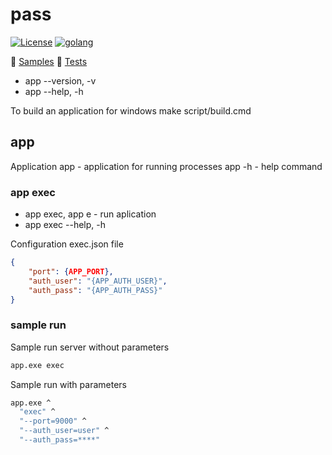 # pass

[![License][1]][2] [![golang][10]][11]

[1]: https://img.shields.io/badge/license-MIT-blue.svg?label=License&maxAge=86400 "License"
[2]: ./LICENSE

[10]: https://img.shields.io/badge/golang-1.14.4-blue.svg?style=flat "Golang"
[11]: https://golang.org

:green_book: [Samples](./SAMPLES.md)
:green_book: [Tests](./TESTS.md)

* app --version, -v
* app --help, -h

To build an application for windows make script/build.cmd

## app

Application app - application for running processes
app -h - help command

### app exec

* app exec, app e - run aplication
* app exec --help, -h

Configuration exec.json file

```json
{
    "port": {APP_PORT},
    "auth_user": "{APP_AUTH_USER}",
    "auth_pass": "{APP_AUTH_PASS}"
}
```

### sample run

Sample run server without parameters

```bash
app.exe exec
```

Sample run with parameters

```bash
app.exe ^
  "exec" ^
  "--port=9000" ^
  "--auth_user=user" ^
  "--auth_pass=****"
```

